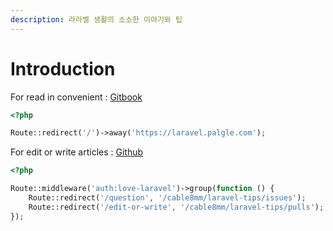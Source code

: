 ```yaml
---
description: 라라벨 생활의 소소한 이야기와 팁
---
```


# Introduction

For read in convenient : [Gitbook](https://laravel.palgle.com)

```php
<?php

Route::redirect('/')->away('https://laravel.palgle.com');
```

For edit or write articles : [Github](https://github.com/cable8mm/laravel-tips)

```php
<?php

Route::middleware('auth:love-laravel')->group(function () {
    Route::redirect('/question', '/cable8mm/laravel-tips/issues');
    Route::redirect('/edit-or-write', '/cable8mm/laravel-tips/pulls');
});
```
